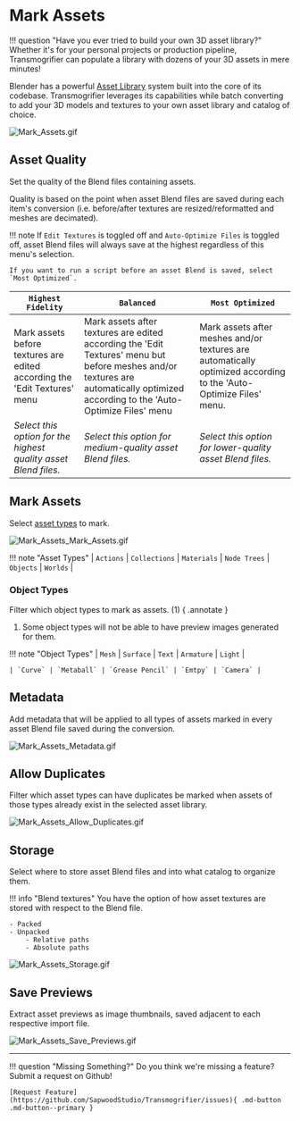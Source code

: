 # Mark Assets

!!! question "Have you ever tried to build your own 3D asset library?" 
    Whether it's for your personal projects or production pipeline, Transmogrifier can populate a library with dozens of your 3D assets in mere minutes!

Blender has a powerful [Asset Library](https://docs.blender.org/manual/en/latest/files/asset_libraries/index.html) system built into the core of its codebase.  Transmogrifier leverages its capabilities while batch converting to add your 3D models and textures to your own asset library and catalog of choice.

![Mark_Assets.gif](assets/images/Mark_Assets.gif)


## Asset Quality
Set the quality of the Blend files containing assets. 

Quality is based on the point when asset Blend files are saved during each item's conversion (i.e. before/after textures are resized/reformatted and meshes are decimated). 

!!! note 
    If `Edit Textures` is toggled off and `Auto-Optimize Files` is toggled off, asset Blend files will always save at the highest regardless of this menu's selection. 
    
    If you want to run a script before an asset Blend is saved, select `Most Optimized`.


| `Highest Fidelity` | `Balanced` | `Most Optimized` |
| ---- | ---- | ---- |
| Mark assets before textures are edited according the 'Edit Textures' menu | Mark assets after textures are edited according the 'Edit Textures' menu but before meshes and/or textures are automatically optimized according to the 'Auto-Optimize Files' menu | Mark assets after meshes and/or textures are automatically optimized according to the 'Auto-Optimize Files' menu. |
| *Select this option for the highest quality asset Blend files.* | *Select this option for medium-quality asset Blend files.* | *Select this option for lower-quality asset Blend files.* |


## Mark Assets
Select [asset types](https://docs.blender.org/manual/en/latest/files/asset_libraries/introduction.html#asset-types) to mark.

![Mark_Assets_Mark_Assets.gif](assets/images/Mark_Assets_Mark_Assets.gif)

!!! note "Asset Types"
    | `Actions` | `Collections` | `Materials` | `Node Trees` | `Objects` | `Worlds` |



### Object Types
Filter which object types to mark as assets. (1)
{ .annotate }

1. Some object types will not be able to have preview images generated for them.

!!! note "Object Types"
    | `Mesh` | `Surface` | `Text` | `Armature` | `Light` | 
    
    | `Curve` | `Metaball` | `Grease Pencil` | `Emtpy` | `Camera` |


## Metadata
Add metadata that will be applied to all types of assets marked in every asset Blend file saved during the conversion.

![Mark_Assets_Metadata.gif](assets/images/Mark_Assets_Metadata.gif)


## Allow Duplicates
Filter which asset types can have duplicates be marked when assets of those types already exist in the selected asset library.

![Mark_Assets_Allow_Duplicates.gif](assets/images/Mark_Assets_Allow_Duplicates.gif)


## Storage
Select where to store asset Blend files and into what catalog to organize them.

!!! info "Blend textures"
    You have the option of how asset textures are stored with respect to the Blend file.
    
    - Packed
    - Unpacked
        - Relative paths
        - Absolute paths

![Mark_Assets_Storage.gif](assets/images/Mark_Assets_Storage.gif)


## Save Previews
Extract asset previews as image thumbnails, saved adjacent to each respective import file.

![Mark_Assets_Save_Previews.gif](assets/images/Mark_Assets_Save_Previews.gif)


***
!!! question "Missing Something?"
    Do you think we're missing a feature?  Submit a request on Github!

    [Request Feature](https://github.com/SapwoodStudio/Transmogrifier/issues){ .md-button .md-button--primary }